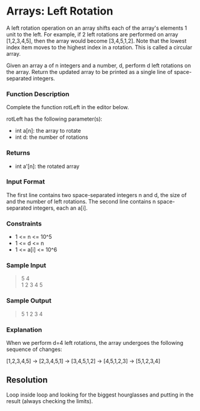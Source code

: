 # Arrays: Left Rotation

A left rotation operation on an array shifts each of the array's elements 1 unit to the left. For example, if 2 left rotations are performed on array [1,2,3,4,5], then the array would become [3,4,5,1,2]. Note that the lowest index item moves to the highest index in a rotation. This is called a circular array.

Given an array a of n integers and a number, d, perform d left rotations on the array. Return the updated array to be printed as a single line of space-separated integers.

### Function Description

Complete the function rotLeft in the editor below.

rotLeft has the following parameter(s):

* int a[n]: the array to rotate
* int d: the number of rotations


### Returns

* int a'[n]: the rotated array

### Input Format

The first line contains two space-separated integers n and d, the size of  and the number of left rotations.
The second line contains n space-separated integers, each an a[i].

### Constraints

* 1 <= n <= 10^5
* 1 <= d <= n
* 1 <= a[i] <= 10^6

### Sample Input

> 5 4<br>
  1 2 3 4 5

### Sample Output

> 5 1 2 3 4

### Explanation

When we perform d=4 left rotations, the array undergoes the following sequence of changes:

[1,2,3,4,5] -> [2,3,4,5,1] -> [3,4,5,1,2] -> [4,5,1,2,3] -> [5,1,2,3,4]

## Resolution

Loop inside loop and looking for the biggest hourglasses and putting in the result (always checking the limits).